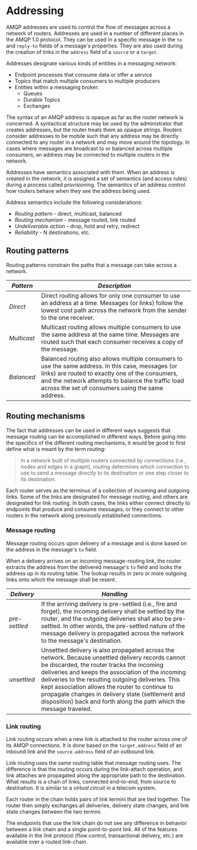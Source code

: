 <!--
Licensed to the Apache Software Foundation (ASF) under one
or more contributor license agreements.  See the NOTICE file
distributed with this work for additional information
regarding copyright ownership.  The ASF licenses this file
to you under the Apache License, Version 2.0 (the
"License"); you may not use this file except in compliance
with the License.  You may obtain a copy of the License at

  http://www.apache.org/licenses/LICENSE-2.0

Unless required by applicable law or agreed to in writing,
software distributed under the License is distributed on an
"AS IS" BASIS, WITHOUT WARRANTIES OR CONDITIONS OF ANY
KIND, either express or implied.  See the License for the
specific language governing permissions and limitations
under the License.
-->

# Addressing

AMQP addresses are used to control the flow of messages across a network of
routers.  Addresses are used in a number of different places in the AMQP 1.0
protocol.  They can be used in a specific message in the `to` and `reply-to`
fields of a message's properties.  They are also used during the creation of
links in the `address` field of a `source` or a `target`.

Addresses designate various kinds of entities in a messaging network:

 - Endpoint processes that consume data or offer a service
 - Topics that match multiple consumers to multiple producers
 - Entities within a messaging broker:
   - Queues
   - Durable Topics
   - Exchanges

The syntax of an AMQP address is opaque as far as the router network is concerned.  A
syntactical structure may be used by the administrator that creates addresses, but the router
treats them as opaque strings.  Routers consider addresses to be mobile such that
any address may be directly connected to any router in a network and may move around the topology.
In cases where messages are broadcast to or balanced across multiple consumers, an address may
be connected to multiple routers in the network.

Addresses have semantics associated with them.  When an address is created in the network,
it is assigned a set of semantics (and access rules) during a process called provisioning.
The semantics of an address control how routers behave when they see the address being used.

Address semantics include the following considerations:

 - *Routing pattern* - direct, multicast, balanced
 - *Routing mechanism* - message routed, link routed
 - *Undeliverable action* - drop, hold and retry, redirect
 - *Reliability* - N destinations, etc.

## Routing patterns

Routing patterns constrain the paths that a message can take across a network.

  | *Pattern* | *Description* |
  |-----------|---------------|
  | *Direct* | Direct routing allows for only one consumer to use an address at a time.  Messages (or links) follow the lowest cost path across the network from the sender to the one receiver. |
  | *Multicast* | Multicast routing allows multiple consumers to use the same address at the same time.  Messages are routed such that each consumer receives a copy of the message. |
  | *Balanced* | Balanced routing also allows multiple consumers to use the same address.  In this case, messages (or links) are routed to exactly one of the consumers, and the network attempts to balance the traffic load across the set of consumers using the same address. |

## Routing mechanisms

The fact that addresses can be used in different ways suggests that message
routing can be accomplished in different ways.  Before going into the specifics
of the different routing mechanisms, it would be good to first define what is
meant by the term *routing*:

> In a network built of multiple routers connected by connections (i.e., nodes and
> edges in a graph), *routing* determines which connection to use to send a message
> directly to its destination or one step closer to its destination.

Each router serves as the terminus of a collection of incoming and outgoing links.
Some of the links are designated for message routing, and others are designated for
link routing.  In both cases, the links either connect directly to endpoints that
produce and consume messages, or they connect to other routers in the network along
previously established connections.

### Message routing

Message routing occurs upon delivery of a message and is done based on the address
in the message's `to` field.

When a delivery arrives on an incoming message-routing link, the router extracts the
address from the delivered message's `to` field and looks the address up in its
routing table.  The lookup results in zero or more outgoing links onto which the message
shall be resent.

  | *Delivery* | *Handling* |
  |------------|------------|
  | *pre-settled* | If the arriving delivery is pre-settled (i.e., fire and forget), the incoming delivery shall be settled by the router, and the outgoing deliveries shall also be pre-settled. In other words, the pre-settled nature of the message delivery is propagated across the network to the message's destination. |
  | *unsettled* | Unsettled delivery is also propagated across the network.  Because unsettled delivery records cannot be discarded, the router tracks the incoming deliveries and keeps the association of the incoming deliveries to the resulting outgoing deliveries.  This kept association allows the router to continue to propagate changes in delivery state (settlement and disposition) back and forth along the path which the message traveled. |

### Link routing

Link routing occurs when a new link is attached to the router across one of its AMQP connections.
It is done based on the `target.address` field of an inbound link and the `source.address` field
of an outbound link.

Link routing uses the same routing table that message routing uses.  The difference is that the
routing occurs during the link-attach operation, and link attaches are propagated along the appropriate
path to the destination.  What results is a chain of links, connected end-to-end, from source to
destination.  It is similar to a *virtual circuit* in a telecom system.

Each router in the chain holds pairs of link termini that are tied together.  The router then simply
exchanges all deliveries, delivery state changes, and link state changes between the two termini.

The endpoints that use the link chain do not see any difference in behavior between a link chain and
a single point-to-point link.  All of the features available in the link protocol (flow control,
transactional delivery, etc.) are available over a routed link-chain.


